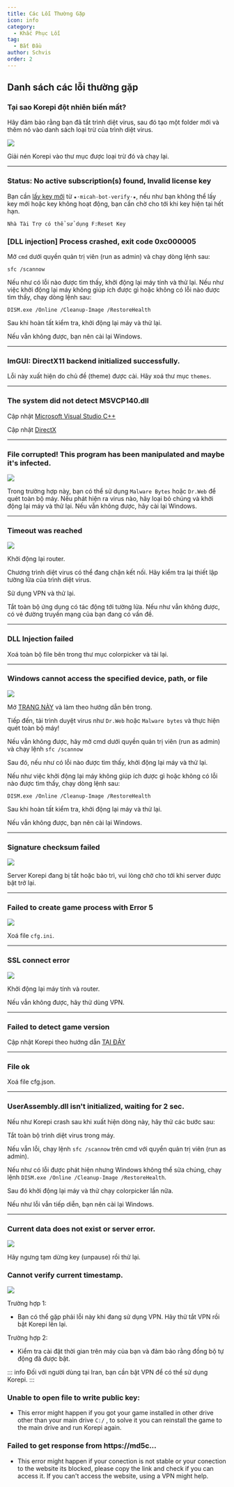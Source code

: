 ```yaml
---
title: Các Lỗi Thường Gặp
icon: info
category:
  - Khắc Phục Lỗi
tag:
  - Bắt Đầu
author: Schvis
order: 2
---
```


## Danh sách các lỗi thường gặp

### Tại sao Korepi đột nhiên biến mất?

Hãy đảm bảo rằng bạn đã tắt trình diệt virus, sau đó tạo một folder mới và thêm nó vào danh sách loại trừ của trình diệt virus.

![](/assets/images/docs/202312/virus.png)

Giải nén Korepi vào thư mục được loại trừ đó và chạy lại.

---
### Status: No active subscription(s) found, Invalid license key

Bạn cần [lấy key mới](../guide/getkey.md) từ `⁠★⋅micah-bot-verify⋅★`, nếu như bạn không thể lấy key mới hoặc key không hoạt động, bạn cần chờ cho tới khi key hiện tại hết hạn.

`Nhà Tài Trợ có thể sử dụng F:Reset Key`

### [DLL injection] Process crashed, exit code 0xc000005

Mở `cmd` dưới quyền quản trị viên (run as admin) và chạy dòng lệnh sau:

`sfc /scannow`

Nếu như có lỗi nào được tìm thấy, khởi động lại máy tính và thử lại.
Nếu như việc khởi động lại máy không giúp ích được gì hoặc không có lỗi nào được tìm thấy, chạy dòng lệnh sau:

`DISM.exe /Online /Cleanup-Image /RestoreHealth`

Sau khi hoàn tất kiểm tra, khởi động lại máy và thử lại.

Nếu vẫn không được, bạn nên cài lại Windows.

---
### ImGUI: DirectX11 backend initialized successfully.

Lỗi này xuất hiện do chủ đề (theme) được cài. Hãy xoá thư mục `themes`.

---
### The system did not detect MSVCP140.dll

Cập nhật [Microsoft Visual Studio C++](https://learn.microsoft.com/en-us/cpp/windows/latest-supported-vc-redist?view=msvc-170#visual-studio-2015-2017-2019-and-2022)

Cập nhật [DirectX](https://www.microsoft.com/en-us/download/details.aspx?id=35)

---
### File corrupted! This program has been manipulated and maybe it's infected.

![](/assets/images/docs/202312/virus2.png)

Trong trường hợp này, bạn có thể sử dụng `Malware Bytes` hoặc `Dr.Web` để quét toàn bộ máy. Nếu phát hiện ra virus nào, hãy loại bỏ chúng và khởi động lại máy và thử lại. Nếu vẫn không được, hãy cài lại Windows.

---
### Timeout was reached

![](/assets/images/docs/202312/error1.png)

Khởi động lại router.

Chương trình diệt virus có thể đang chặn kết nối. Hãy kiểm tra lại thiết lập tường lửa của trình diệt virus.

Sử dụng VPN và thử lại.

Tắt toàn bộ ứng dụng có tác động tới tường lửa. Nếu như vẫn không được, có vẻ đường truyền mạng của bạn đang có vấn đề.

---
### DLL Injection failed

Xoá toàn bộ file bên trong thư mục colorpicker và tải lại.

---
### Windows cannot access the specified device, path, or file

![](/assets/images/docs/202312/error2.png)

Mở [TRANG NÀY](https://support.microsoft.com/en-us/topic/-windows-cannot-access-the-specified-device-path-or-file-error-when-you-try-to-install-update-or-start-a-program-or-file-46361133-47ed-6967-c13e-e75d3cc29657) và làm theo hướng dẫn bên trong.

Tiếp đến, tải trình duyệt virus như `Dr.Web` hoặc `Malware bytes` và thực hiện quét toàn bộ máy!

Nếu vẫn không được, hãy mở cmd dưới quyền quản trị viên (run as admin) và chạy lệnh `sfc /scannow`

Sau đó, nếu như có lỗi nào được tìm thấy, khởi động lại máy và thử lại.

Nếu như việc khởi động lại máy không giúp ích được gì hoặc không có lỗi nào được tìm thấy, chạy dòng lệnh sau:

`DISM.exe /Online /Cleanup-Image /RestoreHealth`

Sau khi hoàn tất kiểm tra, khởi động lại máy và thử lại.

Nếu vẫn không được, bạn nên cài lại Windows.

---
### Signature checksum failed

![](/assets/images/docs/202312/checksum.png)

Server Korepi đang bị tắt hoặc bảo trì, vui lòng chờ cho tới khi server được bật trở lại.

---
### Failed to create game process with Error 5

![](/assets/images/docs/202312/error3.png)

Xoá file `cfg.ini`.

---
### SSL connect error

![](/assets/images/docs/202312/error4.png)

Khởi động lại máy tính và router.

Nếu vẫn không được, hãy thử dùng VPN.

---
### Failed to detect game version

Cập nhật Korepi theo hướng dẫn [TẠI ĐÂY](../start/download.md)

---
### File ok

Xoá file cfg.json.

---
### UserAssembly.dll isn't initialized, waiting for 2 sec.

Nếu như Korepi crash sau khi xuất hiện dòng này, hãy thử các bước sau:

Tắt toàn bộ trình diệt virus trong máy.

Nếu vẫn lỗi, chạy lệnh `sfc /scannow` trên cmd với quyền quản trị viên (run as admin).

Nếu như có lỗi được phát hiện nhưng Windows không thể sửa chúng, chạy lệnh `DISM.exe /Online /Cleanup-Image /RestoreHealth`. 

Sau đó khởi động lại máy và thử chạy colorpicker lần nữa.

Nếu như lỗi vẫn tiếp diễn, bạn nên cài lại Windows.

---
### Current data does not exist or server error.

![](/assets/images/docs/202312/error.png)

Hãy ngưng tạm dừng key (unpause) rồi thử lại.

### Cannot verify current timestamp.

![](/assets/images/docs/202402/timestamp.png)

Trường hợp 1:
- Bạn có thể gặp phải lỗi này khi đang sử dụng VPN. Hãy thử tắt VPN rồi bật Korepi lên lại.

Trường hợp 2:
- Kiểm tra cài đặt thời gian trên máy của bạn và đảm bảo rằng đồng bộ tự động đã được bật.

::: info Đối với người dùng tại Iran, bạn cần bật VPN để có thể sử dụng Korepi.
:::

### Unable to open file to write public key:

- This error might happen if you got your game installed in other drive other than your main drive `C:/` , to solve it you can reinstall the game to the main drive and run Korepi again.

### Failed to get response from https://md5c...

- This error might happen if your conection is not stable or your conection to the website its blocked, please copy the link and check if you can access it. If you can't access the website, using a VPN might help.

